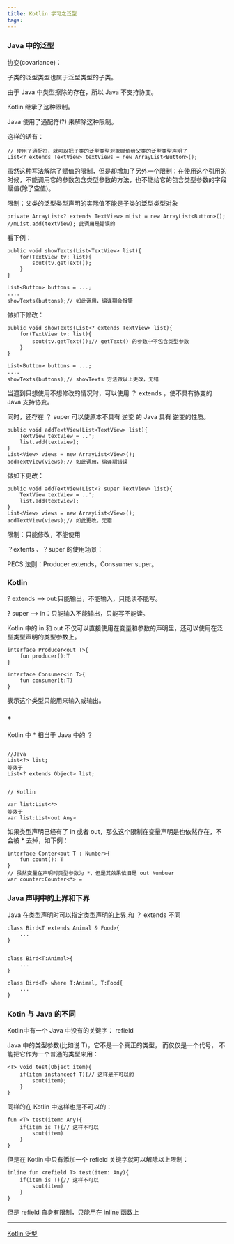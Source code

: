 ```yaml
---
title: Kotlin 学习之泛型
tags:
---
```




### Java 中的泛型


协变(covariance)：


子类的泛型类型也属于泛型类型的子类。

由于 Java 中类型擦除的存在，所以 Java 不支持协变。


Kotlin 继承了这种限制。

Java 使用了通配符(?) 来解除这种限制。


这样的话有：

```
// 使用了通配符，就可以把子类的泛型类型对象赋值给父类的泛型类型声明了
List<? extends TextView> textViews = new ArrayList<Button>();
```

虽然这种写法解除了赋值的限制，但是却增加了另外一个限制：在使用这个引用的时候，不能调用它的参数包含类型参数的方法，也不能给它的包含类型参数的字段赋值(除了空值)。

限制：父类的泛型类型声明的实际值不能是子类的泛型类型对象
 

```
private ArrayList<? extends TextView> mList = new ArrayList<Button>();
//mList.add(textView); 此调用是错误的 
```


看下例：


```
public void showTexts(List<TextView> list){
    for(TextView tv: list){
        sout(tv.getText());
    }
}

List<Button> buttons = ...;
....
showTexts(buttons);// 如此调用，编译期会报错
```

做如下修改：


```
public void showTexts(List<? extends TextView> list){
    for(TextView tv: list){
        sout(tv.getText());// getText() 的参数中不包含类型参数
    }
}

List<Button> buttons = ...;
....
showTexts(buttons);// showTexts 方法做以上更改，无错
```


当遇到只想使用不想修改的情况时，可以使用 ？ extends ，使不具有协变的 Java 支持协变。

同时，还存在 ？ super 可以使原本不具有 逆变 的 Java 具有 逆变的性质。

```
public void addTextView(List<TextView> list){
    TextView textView = ..';
    list.add(textview);
}
List<View> views = new ArrayList<View>();
addTextView(views);// 如此调用，编译期错误
```

做如下更改：

```
public void addTextView(List<? super TextView> list){
    TextView textView = ..';
    list.add(textview);
}
List<View> views = new ArrayList<View>();
addTextView(views);// 如此更改，无错

```
限制：只能修改，不能使用


？extents 、？super 的使用场景：

PECS 法则：Producer extends，Conssumer super。


### Kotlin

? extends --> out:只能输出，不能输入，只能读不能写。

? super --> in：只能输入不能输出，只能写不能读。




Kotlin 中的 in 和 out 不仅可以直接使用在变量和参数的声明里，还可以使用在泛型类型声明的类型参数上。

```
interface Producer<out T>{
    fun producer():T
}

interface Consumer<in T>{
    fun consumer(t:T)
}
```
表示这个类型只能用来输入或输出。




### * 


Kotlin 中 * 相当于 Java 中的 ？

```

//Java
List<?> list;
等效于 
List<? extends Object> list;


// Kotlin

var list:List<*>
等效于
var list:List<out Any>
```
如果类型声明已经有了 in 或者 out，那么这个限制在变量声明是也依然存在，不会被 * 去掉，如下例：

```
interface Conter<out T : Number>{
    fun count(): T
}
// 虽然变量在声明时类型参数为 *，但是其效果依旧是 out Numbuer
var counter:Counter<*> =
```



### Java 声明中的上界和下界


Java 在类型声明时可以指定类型声明的上界,和 ？ extends 不同

```
class Bird<T extends Animal & Food>{
    ...
}


class Bird<T:Animal>{
    ...
}

class Bird<T> where T:Animal, T:Food{
    ...
}
```


### Kotin 与 Java 的不同


Kotlin中有一个 Java 中没有的关键字： refield

Java 中的类型参数(比如说 T)，它不是一个真正的类型， 而仅仅是一个代号， 不能把它作为一个普通的类型来用：

```
<T> void test(Object item){
    if(item instanceof T){// 这样是不可以的
        sout(item);
    }
}
```
同样的在 Kotlin 中这样也是不可以的：
```
fun <T> test(item: Any){
    if(item is T){// 这样不可以
        sout(item)
    }
}
```
但是在 Kotlin 中只有添加一个 refield 关键字就可以解除以上限制：

```
inline fun <refield T> test(item: Any){
    if(item is T){// 这样不可以
        sout(item)
    }
}
```

但是 refield 自身有限制，只能用在 inline 函数上


  
---

[Kotlin 泛型](https://www.bilibili.com/video/av66340216)